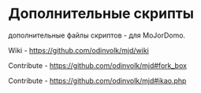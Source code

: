 # Дополнительные скрипты
дополнительные файлы скриптов - для MoJorDomo.

Wiki - https://github.com/odinvolk/mjd/wiki

Contribute - https://github.com/odinvolk/mjd#fork_box

Contribute - https://github.com/odinvolk/mjd#ikao.php

